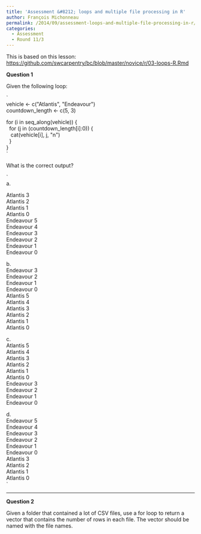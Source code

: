 ```yaml
---
title: 'Assessment &#8212; loops and multiple file processing in R'
author: François Michonneau
permalink: /2014/09/assessment-loops-and-multiple-file-processing-in-r/
categories:
  - Assessment
  - Round 11/3
---
```

This is based on this lesson: <https://github.com/swcarpentry/bc/blob/master/novice/r/03-loops-R.Rmd>

**Question 1**

Given the following loop:

`<br />
vehicle <- c("Atlantis", "Endeavour")<br />
countdown_length <- c(5, 3)</p>
<p>for (i in seq_along(vehicle)) {<br />
&nbsp; for (j in (countdown_length[i]:0)) {<br />
&nbsp;&nbsp; cat(vehicle[i], j, "n")<br />
&nbsp; }<br />
}<br />
`

What is the correct output?

`<br />
a.</p>
<p>Atlantis 3<br />
Atlantis 2<br />
Atlantis 1<br />
Atlantis 0<br />
Endeavour 5<br />
Endeavour 4<br />
Endeavour 3<br />
Endeavour 2<br />
Endeavour 1<br />
Endeavour 0 </p>
<p>b.<br />
Endeavour 3<br />
Endeavour 2<br />
Endeavour 1<br />
Endeavour 0<br />
Atlantis 5<br />
Atlantis 4<br />
Atlantis 3<br />
Atlantis 2<br />
Atlantis 1<br />
Atlantis 0 </p>
<p>c.<br />
Atlantis 5<br />
Atlantis 4<br />
Atlantis 3<br />
Atlantis 2<br />
Atlantis 1<br />
Atlantis 0<br />
Endeavour 3<br />
Endeavour 2<br />
Endeavour 1<br />
Endeavour 0 </p>
<p>d.<br />
Endeavour 5<br />
Endeavour 4<br />
Endeavour 3<br />
Endeavour 2<br />
Endeavour 1<br />
Endeavour 0<br />
Atlantis 3<br />
Atlantis 2<br />
Atlantis 1<br />
Atlantis 0<br />
`

* * *

**Question 2**

Given a folder that contained a lot of CSV files, use a for loop to return a vector that contains the number of rows in each file. The vector should be named with the file names.
